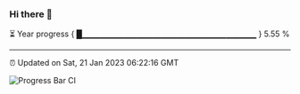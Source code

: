### Hi there 👋

⏳ Year progress { █▁▁▁▁▁▁▁▁▁▁▁▁▁▁▁▁▁▁▁▁▁▁▁▁▁▁▁▁▁ } 5.55 %

---

⏰ Updated on Sat, 21 Jan 2023 06:22:16 GMT

![Progress Bar CI](https://github.com/ZhaoGui/ZhaoGui/workflows/Progress%20Bar%20CI/badge.svg)
